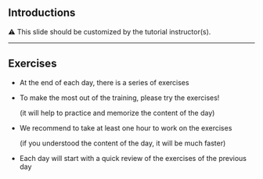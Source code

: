 ## Introductions

⚠️ This slide should be customized by the tutorial instructor(s).

<!--

- Hello! We are:

   - 👷🏻‍♀️ AJ ([@s0ulshake], [EphemeraSearch], [Quantgene])

   - 🚁 Alexandre ([@alexbuisine], Enix SAS)

   - 🐳 Jérôme ([@jpetazzo], Ardan Labs)

   - 🐳 Jérôme ([@jpetazzo], Enix SAS)

   - 🐳 Jérôme ([@jpetazzo], Tiny Shell Script LLC)

-->

<!--

- The training will run for 4 hours, with a 10 minutes break every hour

  (the middle break will be a bit longer)

-->

<!--

- The workshop will run from XXX to YYY

- There will be a lunch break at ZZZ

  (And coffee breaks!)

-->

<!--

- Feel free to interrupt for questions at any time

- *Especially when you see full screen container pictures!*

- Live feedback, questions, help: @@CHAT@@

-->

<!--

- You ~~should~~ must ask questions! Lots of questions!

  (especially when you see full screen container pictures)

- Use @@CHAT@@ to ask questions, get help, etc.

-->

<!-- -->

[@alexbuisine]: https://twitter.com/alexbuisine
[EphemeraSearch]: https://ephemerasearch.com/
[@jpetazzo]: https://twitter.com/jpetazzo
[@s0ulshake]: https://twitter.com/s0ulshake
[Quantgene]: https://www.quantgene.com/

---

## Exercises

- At the end of each day, there is a series of exercises

- To make the most out of the training, please try the exercises!

  (it will help to practice and memorize the content of the day)

- We recommend to take at least one hour to work on the exercises

  (if you understood the content of the day, it will be much faster)

- Each day will start with a quick review of the exercises of the previous day
